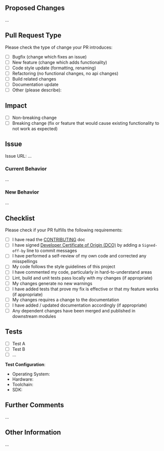 <!-- Thanks a lot for contributing! --> 

<!-- Please refer to our contributing documentation for any questions on submitting a pull request, or let us know here if you need any help: https://github.com/mmesh/mmesh/blob/master/CONTRIBUTING.md -->

## Proposed Changes

<!-- Describe the big picture of your changes here to communicate to the maintainers why we should accept this pull request. -->

...

## Pull Request Type

<!-- Please do not submit updates to dependencies unless it fixes an issue. --> 

<!-- Please try to limit your pull request to one type, submit multiple pull requests if needed. --> 

Please check the type of change your PR introduces:
- [ ] Bugfix (change which fixes an issue)
- [ ] New feature (change which adds functionality)
- [ ] Code style update (formatting, renaming)
- [ ] Refactoring (no functional changes, no api changes)
- [ ] Build related changes
- [ ] Documentation update
- [ ] Other (please describe): 

## Impact

- [ ] Non-breaking change
- [ ] Breaking change (fix or feature that would cause existing functionality to not work as expected) 

<!-- If this PR introduces a breaking change, please describe the impact and migration path for existing applications below. -->

## Issue

<!-- Please include a link to the issue. --> 

Issue URL: ...

### Current Behavior

<!-- Please describe the current behavior that you are modifying. -->

...

### New Behavior

<!-- Please describe the behavior or changes that are being added by this PR. -->

...

## Checklist

<!-- _You can also fill these out after creating the PR. If you're unsure about any of them, don't hesitate to ask. We're here to help! This is simply a reminder of what we are going to look for before merging your code._ -->

Please check if your PR fulfills the following requirements:
- [ ] I have read the [CONTRIBUTING](https://github.com/mmesh/mmesh/blob/master/CONTRIBUTING.md) doc
- [ ] I have signed [Developer Certificate of Origin (DCO)](https://developercertificate.org/) by adding a `Signed-off-by` line to commit messages
- [ ] I have performed a self-review of my own code and corrected any misspellings
- [ ] My code follows the style guidelines of this project
- [ ] I have commented my code, particularly in hard-to-understand areas
- [ ] Lint, build and unit tests pass locally with my changes (if appropriate)
- [ ] My changes generate no new warnings
- [ ] I have added tests that prove my fix is effective or that my feature works (if appropriate)
- [ ] My changes requires a change to the documentation
- [ ] I have added / updated documentation accordingly (if appropriate)
- [ ] Any dependent changes have been merged and published in downstream modules

## Tests

<!--  Please describe the tests that you ran to verify your changes. Provide instructions so we can reproduce. Please also list any relevant details for your test configuration. -->

- [ ] Test A
- [ ] Test B
- [ ] ...

**Test Configuration**:

* Operating System:
* Hardware:
* Toolchain:
* SDK:
 
## Further Comments

<!-- If this is a relatively large or complex change, kick off the discussion by explaining why you chose the solution you did and what alternatives you considered, etc... -->

...

## Other Information

<!-- Any other information that is important to this PR such as screenshots of how the component looks before and after the change. -->

...
